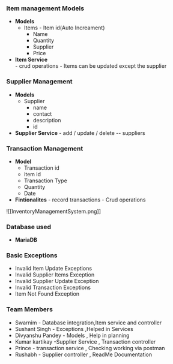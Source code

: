 ### Item management Models
- **Models**
   - Items - Item id(Auto Increament)
        - Name
        - Quantity
        - Supplier 
        - Price
-  **Item Service**  
	    -  crud operations
	    - Items can be updated except the supplier



###  Supplier Management
 - **Models** 
      - Supplier 
         - name 
         - contact 
         - description
         - id 
- **Supplier Service**
	    - add / update / delete -- suppliers
	    


### Transaction Management
-  **Model** 
      - Transaction id 
      - item id 
      - Transaction Type 
      - Quantity
      - Date
 -  **Fintionalites** - record transactions 
	    - Crud operations


![[InventoryManagementSystem.png]]

### Database used 
- **MariaDB**

### Basic Exceptions
- Invalid Item Update Exceptions
- Invalid Supplier Items Exception
- Invalid Supplier Update Exception
- Invalid Transaction Exceptions
- Item Not Found Exception


### Team Members 
 - Swarnim - Database integration,Item service and controller
 - Sushant Singh - Exceptions ,Helped in Services
 - Divyanshu Pandey - Models , Help in planning
 - Kumar kartikay -Supplier Service , Transaction controller
 - Prince - transaction service , Checking working via postman
 - Rushabh - Supplier controller , ReadMe Documentation
